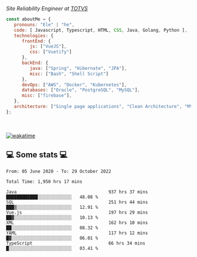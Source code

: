 <p><em>Site Reliability Engineer at <a href="https://www.totvs.com/">TOTVS</a></br>
</em></p>


```javascript
const aboutMe = {
   pronouns: "Ele" | "he",
   code: [ Javascript, Typescript, HTML, CSS, Java, Golang, Python ],
   technologies: {
      frontEnd: {
         js: ["VueJS"],
         css: ["Vuetify"]
      },
      backEnd: {
         java: ["Spring", "Hibernate", "JPA"],
         misc: ["Bash", "Shell Script"]
      },
      devOps: ["AWS", "Docker", "Kubernetes"],
      databases: ["Oracle", "PostgreSQL", "MySQL"],
      misc: ["firebase"],
   },
   architecture: ["Single page applications", "Clean Architecture", "MVC", "Microservices"],
};
```
</br></br>
[![wakatime](https://wakatime.com/badge/user/a3a8ed06-d304-4d6b-bc86-4adc418cdea7.svg)](https://wakatime.com/@a3a8ed06-d304-4d6b-bc86-4adc418cdea7)
<h2>💻 Some stats 💻</h2>

<!--START_SECTION:waka-->

```text
From: 05 June 2020 - To: 29 October 2022

Total Time: 1,950 hrs 17 mins

Java                                   937 hrs 37 mins ████████████░░░░░░░░░░░░░   48.08 %
SQL                                    251 hrs 44 mins ███▒░░░░░░░░░░░░░░░░░░░░░   12.91 %
Vue.js                                 197 hrs 29 mins ██▓░░░░░░░░░░░░░░░░░░░░░░   10.13 %
XML                                    162 hrs 10 mins ██░░░░░░░░░░░░░░░░░░░░░░░   08.32 %
YAML                                   117 hrs 12 mins █▓░░░░░░░░░░░░░░░░░░░░░░░   06.01 %
TypeScript                             66 hrs 34 mins  █░░░░░░░░░░░░░░░░░░░░░░░░   03.41 %
```

<!--END_SECTION:waka-->
